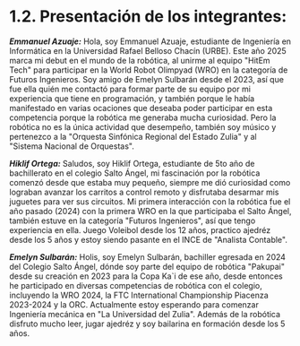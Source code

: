 # 1.2. Presentación de los integrantes:
***Emmanuel Azuaje:*** Hola, soy Emmanuel Azuaje, estudiante de Ingeniería en Informática en la Universidad Rafael Belloso Chacín (URBE). Este año 2025 marca mi debut en el mundo de la robótica, al unirme al equipo "HitEm Tech" para participar en la World Robot Olimpyad (WRO) en la categoría de Futuros Ingenieros. Soy amigo de Emelyn Sulbarán desde el 2023, así que fue ella quién me contactó para formar parte de su equipo por mi experiencia que tiene en programación, y también porque le había manifestado en varias ocaciones que deseaba poder participar en esta competencia porque la robótica me generaba mucha curiosidad. Pero la robótica no es la única actividad que desempeño, también soy músico y pertenezco a la "Orquesta Sinfónica Regional del Estado Zulia" y al "Sistema Nacional de Orquestas". 

***Hiklif Ortega:*** Saludos, soy Hiklif Ortega, estudiante de 5to año de bachillerato en el colegio Salto Ángel, mi fascinación por la robótica comenzó desde que estaba muy pequeño, siempre me dió curiosidad como lograban avanzar los carritos a control remoto y disfrutaba desarmar mis juguetes para ver sus circuitos. Mi primera interacción con la robótica fue el año pasado (2024) con la primera WRO en la que participaba el Salto Ángel, también estuve en la categoría "Futuros Ingenieros", así que tengo experiencia en ella. Juego Voleibol desde los 12 años, practico ajedréz desde los 5 años y estoy siendo pasante en el INCE de "Analista Contable".

***Emelyn Sulbarán:*** Holis, soy Emelyn Sulbarán, bachiller egresada en 2024 del Colegio Salto Ángel, dónde soy parte del equipo de robótica "Pakupai" desde su creación en 2023 para la Copa Ka`i de ese año, desde entonces he participado en diversas competencias de robótica con el colegio, incluyendo la WRO 2024, la FTC International Championship Piacenza 2023-2024 y la ORC. Actualmente estoy esperando para comenzar Ingeniería mecánica en "La Universidad del Zulia". Además de la robótica disfruto mucho leer, jugar ajedréz y soy bailarina en formación desde los 5 años.
